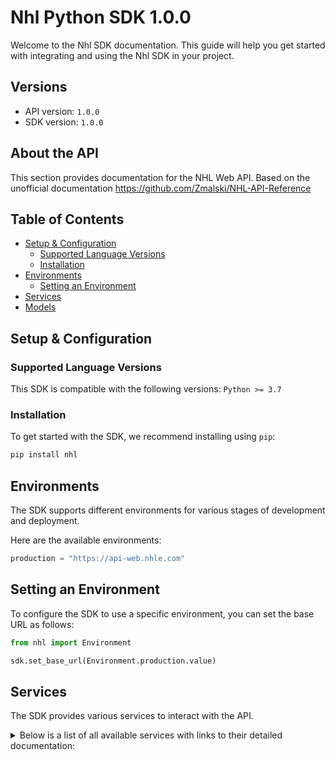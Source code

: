 # Nhl Python SDK 1.0.0

Welcome to the Nhl SDK documentation. This guide will help you get started with integrating and using the Nhl SDK in your project.

## Versions

- API version: `1.0.0`
- SDK version: `1.0.0`

## About the API

This section provides documentation for the NHL Web API. Based on the unofficial documentation https://github.com/Zmalski/NHL-API-Reference

## Table of Contents

- [Setup & Configuration](#setup--configuration)
  - [Supported Language Versions](#supported-language-versions)
  - [Installation](#installation)
- [Environments](#environments)
  - [Setting an Environment](#setting-an-environment)
- [Services](#services)
- [Models](#models)

## Setup & Configuration

### Supported Language Versions

This SDK is compatible with the following versions: `Python >= 3.7`

### Installation

To get started with the SDK, we recommend installing using `pip`:

```bash
pip install nhl
```

## Environments

The SDK supports different environments for various stages of development and deployment.

Here are the available environments:

```py
production = "https://api-web.nhle.com"
```

## Setting an Environment

To configure the SDK to use a specific environment, you can set the base URL as follows:

```py
from nhl import Environment

sdk.set_base_url(Environment.production.value)
```

## Services

The SDK provides various services to interact with the API.

<details> 
<summary>Below is a list of all available services with links to their detailed documentation:</summary>

| Name                                                                       |
| :------------------------------------------------------------------------- |
| [PlayerService](documentation/services/PlayerService.md)                   |
| [SkaterStatsService](documentation/services/SkaterStatsService.md)         |
| [GoalieStatsService](documentation/services/GoalieStatsService.md)         |
| [PlayerSpotlightService](documentation/services/PlayerSpotlightService.md) |
| [StandingsService](documentation/services/StandingsService.md)             |
| [ClubStatsService](documentation/services/ClubStatsService.md)             |
| [ScoreboardService](documentation/services/ScoreboardService.md)           |
| [RosterService](documentation/services/RosterService.md)                   |
| [ScheduleService](documentation/services/ScheduleService.md)               |

</details>
<br/>
